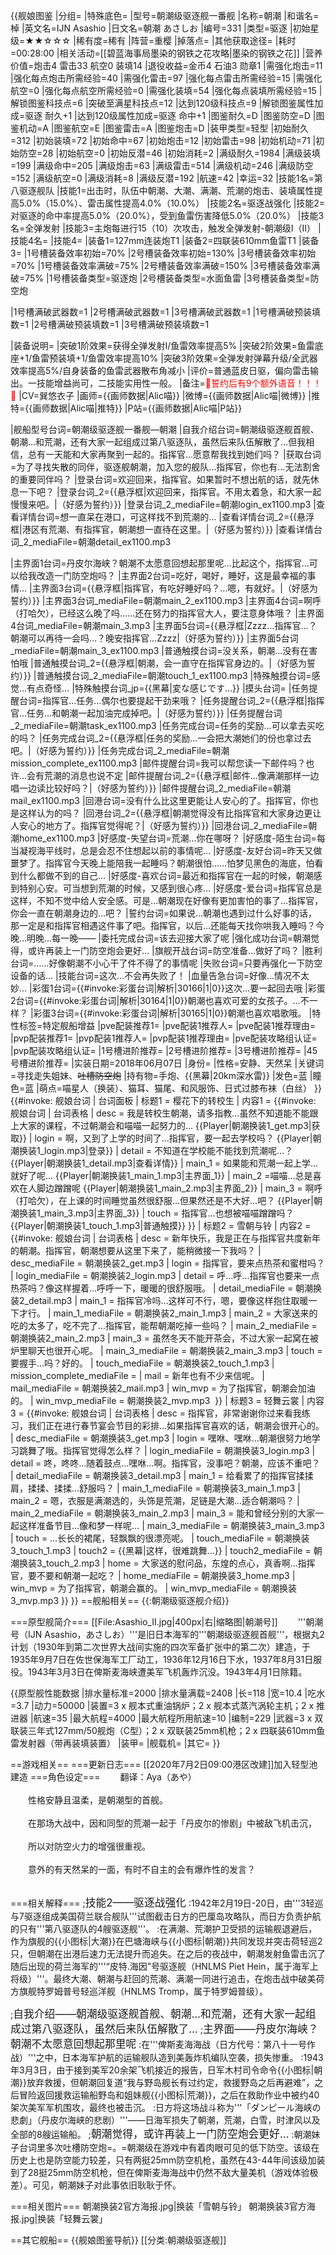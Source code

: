 {{舰娘图鉴
|分组=
|特殊底色=
|型号=朝潮级驱逐舰一番舰
|名称=朝潮
|和谐名=棹
|英文名=IJN Asashio
|日文名=朝潮 あさしお
|编号=331
|类型=驱逐
|初始星级=★★☆☆☆
|稀有度=稀有
|阵营=重樱
|掉落点=
|其他获取途径= 
|耗时=00:28:00
|相关活动=[[碧蓝海事局墨染的钢铁之花攻略|墨染的钢铁之花]]
|营养价值=炮击4 雷击33 航空0 装填14
|退役收益=金币4 石油3 勋章1
|需强化炮击=11
|强化每点炮击所需经验=40
|需强化雷击=97
|强化每点雷击所需经验=15
|需强化航空=0
|强化每点航空所需经验=0
|需强化装填=54
|强化每点装填所需经验=15
|解锁图鉴科技点=6
|突破至满星科技点=12
|达到120级科技点=9
|解锁图鉴属性加成=驱逐 耐久+1
|达到120级属性加成=驱逐 命中+1
|图鉴耐久=D
|图鉴防空=D
|图鉴机动=A
|图鉴航空=E
|图鉴雷击=A
|图鉴炮击=D
|装甲类型=轻型
|初始耐久=312
|初始装填=72
|初始命中=67
|初始炮击=12
|初始雷击=98
|初始机动=71
|初始防空=28
|初始航空=0
|初始反潜=46
|初始消耗=2
|满级耐久=1984
|满级装填=199
|满级命中=205
|满级炮击=63
|满级雷击=514
|满级机动=246
|满级防空=152
|满级航空=0
|满级消耗=8
|满级反潜=192
|航速=42
|幸运=32
|技能1名=第八驱逐舰队
|技能1=出击时，队伍中朝潮、大潮、满潮、荒潮的炮击、装填属性提高5.0%（15.0%）、雷击属性提高4.0%（10.0%）
|技能2名=驱逐战强化
|技能2=对驱逐的命中率提高5.0%（20.0%），受到鱼雷伤害降低5.0%（20.0%）
|技能3名=全弹发射
|技能3=主炮每进行15（10）次攻击，触发全弹发射-朝潮级I（II）
|技能4名=
|技能4=
|装备1=127mm连装炮T1
|装备2=四联装610mm鱼雷T1
|装备3=
|1号槽装备效率初始=70%
|2号槽装备效率初始=130%
|3号槽装备效率初始=70%
|1号槽装备效率满破=75%
|2号槽装备效率满破=150%
|3号槽装备效率满破=75%
|1号槽装备类型=驱逐炮
|2号槽装备类型=水面鱼雷
|3号槽装备类型=防空炮
<!--鱼雷底座数不代表武器数，不了解的请勿修改数据。-->
|1号槽满破武器数=1
|2号槽满破武器数=1
|3号槽满破武器数=1
|1号槽满破预装填数=1
|2号槽满破预装填数=1
|3号槽满破预装填数=1

|装备说明=
|突破1阶效果=获得全弹发射I/鱼雷效率提高5%
|突破2阶效果=鱼雷底座+1/鱼雷预装填+1/鱼雷效率提高10%
|突破3阶效果=全弹发射弹幕升级/全武器效率提高5%/自身装备的鱼雷武器散布角减小
|评价=普通蓝皮日驱，偏向雷击输出。一技能增益尚可，二技能实用性一般。
|备注=<span style="color:red;">💓誓约后有9个额外语音！！！💓</span>
|CV=巽悠衣子
|画师={{画师数据|Alic喵}}
|微博={{画师数据|Alic喵|微博}}
|推特={{画师数据|Alic喵|推特}}
|P站={{画师数据|Alic喵|P站}}

|舰船型号台词=朝潮级驱逐舰一番舰—朝潮
|自我介绍台词=朝潮级驱逐舰首舰、朝潮…和荒潮，还有大家一起组成过第八驱逐队，虽然后来队伍解散了…但我相信，总有一天能和大家再聚到一起的。指挥官…愿意帮我找到她们吗？
|获取台词=为了寻找失散的同伴，驱逐舰朝潮，加入您的舰队…指挥官，你也有…无法割舍的重要同伴吗？
|登录台词=欢迎回来，指挥官。如果暂时不想出航的话，就先休息一下吧？
|登录台词_2={{悬浮框|欢迎回来，指挥官。不用太着急，和大家一起慢慢来吧。|（好感为誓约）}}
|登录台词_2_mediaFile=朝潮login_ex1100.mp3
|查看详情台词=想一直呆在港口，可这样找不到荒潮的…
|查看详情台词_2={{悬浮框|港区有荒潮、有指挥官，朝潮想一直待在这里。|（好感为誓约）}}
|查看详情台词_2_mediaFile=朝潮detail_ex1100.mp3

|主界面1台词=丹皮尔海峡？朝潮不太愿意回想起那里呢…比起这个，指挥官…可以给我改造一门防空炮吗？
|主界面2台词=吃好，喝好，睡好，这是最幸福的事情…
|主界面3台词={{悬浮框|指挥官，有吃好睡好吗？…嗯，有就好。|（好感为誓约）}}
|主界面3台词_mediaFile=朝潮main_2_ex1100.mp3
|主界面4台词=啊呼（打哈欠），已经这么晚了吗……还在努力的指挥官大人，要注意身体哦？
|主界面4台词_mediaFile=朝潮main_3.mp3
|主界面5台词={{悬浮框|Zzzz…指挥官…？朝潮可以再待一会吗…？晚安指挥官…Zzzz|（好感为誓约）}}
|主界面5台词_mediaFile=朝潮main_3_ex1100.mp3
|普通触摸台词=没关系，朝潮…没有在害怕哦
|普通触摸台词_2={{悬浮框|朝潮，会一直守在指挥官身边的。|（好感为誓约）}}
|普通触摸台词_2_mediaFile=朝潮touch_1_ex1100.mp3
|特殊触摸台词=感觉…有点奇怪…
|特殊触摸台词_jp={{黑幕|変な感じです…}}
|摸头台词=
|任务提醒台词=指挥官…任务…偶尔也要提起干劲来哦？
|任务提醒台词_2={{悬浮框|指挥官…任务…和朝潮一起加油完成掉吧。|（好感为誓约）}}
|任务提醒台词_2_mediaFile=朝潮task_ex1100.mp3
|任务完成台词=任务的奖励…可以拿去买吃的吗？
|任务完成台词_2={{悬浮框|任务的奖励…一会把大潮她们的份也拿过去吧。|（好感为誓约）}}
|任务完成台词_2_mediaFile=朝潮mission_complete_ex1100.mp3
|邮件提醒台词=我可以帮您读一下邮件吗？也许…会有荒潮的消息也说不定
|邮件提醒台词_2={{悬浮框|邮件…像满潮那样一边唱一边读比较好吗？|（好感为誓约）}}
|邮件提醒台词_2_mediaFile=朝潮mail_ex1100.mp3
|回港台词=没有什么比这里更能让人安心的了。指挥官，你也是这样认为的吗？
|回港台词_2={{悬浮框|朝潮觉得没有比指挥官和大家身边更让人安心的地方了。指挥官觉得呢？|（好感为誓约）}}
|回港台词_2_mediaFile=朝潮home_ex1100.mp3
|好感度-失望台词=荒潮…你在哪呀？
|好感度-陌生台词=每当凝视海平线时，总是会忍不住想起以前的事情呢…
|好感度-友好台词=昨天又做噩梦了。指挥官今天晚上能陪我一起睡吗？朝潮很怕……怕梦见黑色的海底，怕看到什么都做不到的自己…
|好感度-喜欢台词=最近和指挥官在一起的时候，朝潮感到特别心安。可当想到荒潮的时候，又感到很心疼…
|好感度-爱台词=指挥官总是这样，不知不觉中给人安全感。可是…朝潮现在好像有更加害怕的事了…指挥官，你会一直在朝潮身边的…吧？
|誓约台词=如果说…朝潮也遇到过什么好事的话，那一定是和指挥官相遇这件事了吧。指挥官，以后…还能每天找你哄我入睡吗？今晚…明晚…每一晚——
|委托完成台词=该去迎接大家了呢
|强化成功台词=朝潮觉得，或许再装上一门防空炮会更好…
|旗舰开战台词=防空准备…做好了吗？
|胜利台词=……好像朝潮不小心干了件不得了的事情呢
|失败台词=只要再强化一下防空设备的话…
|技能台词=这次…不会再失败了！
|血量告急台词=好像…情况不太妙…
|彩蛋1台词={{#invoke:彩蛋台词|解析|30166|1|0}}这次…要一起回去哦
|彩蛋2台词={{#invoke:彩蛋台词|解析|30164|1|0}}朝潮也喜欢可爱的女孩子。…不一样？
|彩蛋3台词={{#invoke:彩蛋台词|解析|30165|1|0}}朝潮也喜欢唱歌哦。
|特性标签=特定舰船增益
|pve配装推荐1=
|pve配装1推荐人=
|pve配装1推荐理由=
|pvp配装推荐1=
|pvp配装1推荐人=
|pvp配装1推荐理由=
|pve配装攻略组认证=
|pvp配装攻略组认证=
|1号槽进阶推荐=
|2号槽进阶推荐=
|3号槽进阶推荐=
|45号槽进阶推荐=
|实装日期=2018年06月07日
|身份=
|性格=安静、天然呆
|关键词=寻找走失姐妹、<s>吐槽防空炮</s>
|持有物=手炮、{{黑幕|20km深水雷}}
|发色=蓝
|瞳色=蓝
|萌点=喵星人（换装）、猫耳、猫尾、和风服饰、日式过膝布袜（白丝）
}}
{{#invoke: 舰娘台词 | 台词面板 
| 标题1 = 樱花下的转校生
| 内容1 = {{#invoke: 舰娘台词 | 台词表格
  | desc = 我是转校生朝潮，请多指教…虽然不知道能不能跟上大家的课程，不过朝潮会和喵喵一起努力的… {{Player|朝潮换装1_get.mp3|获取}}
  | login = 啊，又到了上学的时间了…指挥官，要一起去学校吗？ {{Player|朝潮换装1_login.mp3|登录}}
  | detail = 不知道在学校能不能找到荒潮呢…？ {{Player|朝潮换装1_detail.mp3|查看详情}}
  | main_1 = 如果能和荒潮一起上学…就好了呢… {{Player|朝潮换装1_main_1.mp3|主界面_1}}
  | main_2 =喵喵…总是喜欢在人脚边蹭蹭呢 {{Player|朝潮换装1_main_2.mp3|主界面_2}}
  | main_3 = 啊呼（打哈欠），在上课的时间睡觉虽然很舒服…但果然还是不大好…吧？ {{Player|朝潮换装1_main_3.mp3|主界面_3}}
  | touch = 指挥官…也想被喵喵蹭蹭吗？ {{Player|朝潮换装1_touch_1.mp3|普通触摸}}
  }}
 | 标题2 = 雪朝与铃
 | 内容2 = {{#invoke: 舰娘台词 | 台词表格
  | desc = 新年快乐，我是正在与指挥官共度新年的朝潮。指挥官，朝潮想要从这里下来了，能稍微接一下我吗？
  | desc_mediaFile = 朝潮换装2_get.mp3
  | login = 指挥官，要来点热茶和蜜柑吗？
  | login_mediaFile = 朝潮换装2_login.mp3
  | detail = 呼…呼…指挥官也要来一点热茶吗？像这样握着…呼呼一下，暖暖的很舒服哦。
  | detail_mediaFile = 朝潮换装2_detail.mp3
  | main_1 = 指挥官冷吗…这样可不行，嗯，要像这样抱住取暖一下才行。
  | main_1_mediaFile = 朝潮换装2_main_1.mp3
  | main_2 = 大家送来的吃的太多了，吃不完了…指挥官，能帮朝潮吃掉一些吗？
  | main_2_mediaFile = 朝潮换装2_main_2.mp3
  | main_3 = 虽然冬天不能开茶会，不过大家一起窝在被炉里聊天也很开心呢。
  | main_3_mediaFile = 朝潮换装2_main_3.mp3
  | touch = 要握手…吗？好的。
  | touch_mediaFile = 朝潮换装2_touch_1.mp3
  | mission_complete_mediaFile =
  | mail = 新年也有不少来信呢。
  | mail_mediaFile = 朝潮换装2_mail.mp3
  | win_mvp = 为了指挥官，朝潮会加油的。
  | win_mvp_mediaFile = 朝潮换装2_mvp.mp3
  }}
| 标题3 = 轻舞云裳
| 内容3 = {{#invoke: 舰娘台词 | 台词表格
  | desc = 指挥官，非常谢谢你过来看我练习，我们正在进行春节宴会节目的彩排…如果指挥官喜欢的话，朝潮会很开心的。
  | desc_mediaFile = 朝潮换装3_get.mp3
  | login = 嘿咻、嘿咻…朝潮很努力地学习跳舞了哦。指挥官觉得怎么样？
  | login_mediaFile = 朝潮换装3_login.mp3
  | detail = 咚，咚咚…随着鼓点…嘿咻…啊。指挥官，没事吧？朝潮，应该不重吧？
  | detail_mediaFile = 朝潮换装3_detail.mp3
  | main_1 = 给看累了的指挥官揉揉肩，揉揉、揉揉…舒服吗？
  | main_1_mediaFile = 朝潮换装3_main_1.mp3
  | main_2 = 嗯，衣服是满潮选的，头饰是荒潮，足链是大潮…适合朝潮吗？
  | main_2_mediaFile = 朝潮换装3_main_2.mp3
  | main_3 = 能和曾经分别的大家一起这样准备节目…像和梦一样呢…
  | main_3_mediaFile = 朝潮换装3_main_3.mp3
  | touch = …长长的裙尾，轻飘飘的很漂亮呢。
  | touch_mediaFile = 朝潮换装3_touch_1.mp3
  | touch2 = {{黑幕|这样，很难跳舞…}}
  | touch2_mediaFile = 朝潮换装3_touch_2.mp3
  | home = 大家送的慰问品，东煌的点心，真香啊…指挥官，要不要和朝潮一起吃？
  | home_mediaFile = 朝潮换装3_home.mp3
  | win_mvp = 为了指挥官，朝潮会赢的。
  | win_mvp_mediaFile = 朝潮换装3_mvp.mp3
  }}
}}
==舰船相关==
{{:朝潮级驱逐舰介绍}}


===原型舰简介===
[[File:Asashio_II.jpg|400px|右|缩略图|朝潮号]]
　　'''朝潮号（IJN Asashio，あさしお）'''是旧日本海军的'''朝潮级驱逐舰首舰'''，根据丸2计划（1930年到第二次世界大战间实施的四次军备扩张中的第二次）建造，于1935年9月7日在佐世保海军工厂动工，1936年12月16日下水，1937年8月31日服役。1943年3月3日在俾斯麦海峡遭美军飞机轰炸沉没。1943年4月1日除籍。<br>

{{原型舰性能数据
|排水量标准=2000
|排水量满载=2408
|长=118
|宽=10.4
|吃水=3.7
|动力=50000
|装置=3 x 舰本式重油锅炉；2 x 舰本式蒸汽涡轮主机；2 x 推进器
|航速=35
|最大航程=4000
|最大航程所用航速=10
|编制=229
|武器=3 x 双联装三年式127mm/50舰炮（C型）；2 x 双联装25mm机枪；2 x 四联装610mm鱼雷发射器（带再装填装置）
|装甲=
|舰载机=
|其它=
}}


==游戏相关==
===更新日志===
[[2020年7月2日09:00港区改建]]加入轻型池建造
===角色设定===
　　翻译：Aya（あや）<br><br>
　　性格安静且温柔，是朝潮型的首舰。<br><br>
　　在那场大战中，因和同型的荒潮一起于「丹皮尔的惨剧」中被敌飞机击沉，<br><br>
　　所以对防空火力的增强很重视。<br><br>
　　意外的有天然呆的一面，有时不自主的会有爆炸性的发言？<br><br>

===相关解释===
;<big>技能2——驱逐战强化</big>
:1942年2月19日-20日，由'''3轻巡与7驱逐组成美国荷兰联合舰队'''试图截击日方的巴厘岛攻略队，而日方负责护航的只有'''第八驱逐队的4艘驱逐舰'''。
:在满潮、荒潮护卫受损的运输舰退避后，作为旗舰的{{小图标|大潮}}在巴塘海峡与{{小图标|朝潮}}共同发现并突击荷轻巡2只，但朝潮在出港后速力无法提升而追失。在之后的夜战中，朝潮发射鱼雷击沉了随后出现的荷兰海军的'''“皮特.海因”号驱逐舰（HNLMS Piet Hein，属于海军上将级）'''。最终大潮、朝潮与赶回的荒潮、满潮一同进行追击，在炮击战中破美荷方旗舰特罗姆普号轻巡洋舰（HNLMS Tromp，属于特罗姆普级）。

;<big>自我介绍——朝潮级驱逐舰首舰、朝潮…和荒潮，还有大家一起组成过第八驱逐队，虽然后来队伍解散了…</big>
;<big>主界面——丹皮尔海峡？朝潮不太愿意回想起那里呢</big>
:在'''俾斯麦海海战（日方代号：第八十一号作战）'''之中，日本海军护航的运输舰队造到美轰炸机编队空袭，损失惨重。
:1943年3月3日，由于接到美军20余架飞机接近的报告，日军木村司令命令{{小图标|朝潮}}放弃救援，但朝潮回复道“我与野岛舰长有过约定，救援野岛之后再避难”，之后冒险返回援救运输船野岛和姐妹舰{{小图标|荒潮}}，之后在救助作业中被约40架次美军军机围攻，最终也被击沉。
:日方将这场战斗称为'''「ダンピール海峡の悲劇」（丹皮尔海峡的悲剧）'''——日海军损失了朝潮，荒潮，白雪，时津风以及全部的8艘运输船。
;<big>朝潮觉得，或许再装上一门防空炮会更好…</big>
:朝潮妹子台词里多次吐槽防空炮=。=朝潮级在游戏中有着肉眼可见的低下防空。该级在历史上也是防空能力较差，只有两挺25mm防空机枪，虽然在43-44年间该级加装到了28挺25mm防空机枪，但在俾斯麦海海战中仍然不敌大量美机（游戏体验极差）。可见，朝潮妹子对此事依旧耿耿于怀。

===相关图片===
<gallery mode="packed" heights="300px">
朝潮换装2官方海报.jpg|换装「雪朝与铃」
朝潮换装3官方海报.jpg|换装「轻舞云裳」
</gallery>

==其它舰船==
{{舰娘图鉴导航}}
[[分类:朝潮级驱逐舰]]